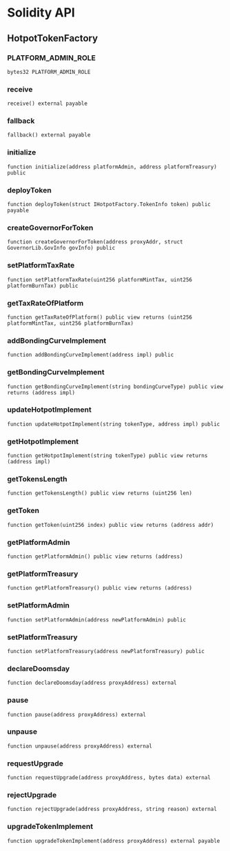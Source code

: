 # Solidity API

## HotpotTokenFactory

### PLATFORM_ADMIN_ROLE

```solidity
bytes32 PLATFORM_ADMIN_ROLE
```

### receive

```solidity
receive() external payable
```

### fallback

```solidity
fallback() external payable
```

### initialize

```solidity
function initialize(address platformAdmin, address platformTreasury) public
```

### deployToken

```solidity
function deployToken(struct IHotpotFactory.TokenInfo token) public payable
```

### createGovernorForToken

```solidity
function createGovernorForToken(address proxyAddr, struct GovernorLib.GovInfo govInfo) public
```

### setPlatformTaxRate

```solidity
function setPlatformTaxRate(uint256 platformMintTax, uint256 platformBurnTax) public
```

### getTaxRateOfPlatform

```solidity
function getTaxRateOfPlatform() public view returns (uint256 platformMintTax, uint256 platformBurnTax)
```

### addBondingCurveImplement

```solidity
function addBondingCurveImplement(address impl) public
```

### getBondingCurveImplement

```solidity
function getBondingCurveImplement(string bondingCurveType) public view returns (address impl)
```

### updateHotpotImplement

```solidity
function updateHotpotImplement(string tokenType, address impl) public
```

### getHotpotImplement

```solidity
function getHotpotImplement(string tokenType) public view returns (address impl)
```

### getTokensLength

```solidity
function getTokensLength() public view returns (uint256 len)
```

### getToken

```solidity
function getToken(uint256 index) public view returns (address addr)
```

### getPlatformAdmin

```solidity
function getPlatformAdmin() public view returns (address)
```

### getPlatformTreasury

```solidity
function getPlatformTreasury() public view returns (address)
```

### setPlatformAdmin

```solidity
function setPlatformAdmin(address newPlatformAdmin) public
```

### setPlatformTreasury

```solidity
function setPlatformTreasury(address newPlatformTreasury) public
```

### declareDoomsday

```solidity
function declareDoomsday(address proxyAddress) external
```

### pause

```solidity
function pause(address proxyAddress) external
```

### unpause

```solidity
function unpause(address proxyAddress) external
```

### requestUpgrade

```solidity
function requestUpgrade(address proxyAddress, bytes data) external
```

### rejectUpgrade

```solidity
function rejectUpgrade(address proxyAddress, string reason) external
```

### upgradeTokenImplement

```solidity
function upgradeTokenImplement(address proxyAddress) external payable
```

